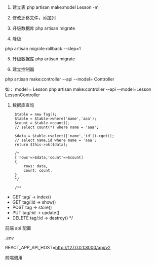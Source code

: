 1. 建立表
php artisan make:model Lesson -m

2. 修改迁移文件，添加列


3. 升级数据库
php artisan migrate

4. 降级

php artisan migrate:rollback --step=1


5. 升级数据库
php artisan migrate

6. 建立控制器

php artisan make:controller --api --model=<model name>  <model name>Controller

如： model = Lesson
php artisan make:controller --api --model=Lesson  LessonController

1. 数据库查询

        $table = new Tag();
        $table = $table->where('name','aaa');
        $count = $table->count();
        // select count(*) where name = 'aaa';

        $data = $table->select(['name','id'])->get();
        // select name,id where name = 'aaa';
        return $this->ok($data);

        /*
        ['rows'=>$data,'count'=>$count]
        {
            rows: data,
            count: count,
        }
        */

		/**
 * GET tag/ -> index()
 * GET tag/:id -> show()
 * POST tag  -> store()
 * PUT tag/:id -> update()
 * DELETE tag/:id -> destroy()
 */

前端 api 配置

.env

 REACT_APP_API_HOST=http://127.0.0.1:8000/api/v2

前端调用



